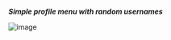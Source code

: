***Simple profile menu with random usernames***

![image](https://user-images.githubusercontent.com/122820438/218267830-27e62af2-c9c3-450b-80d2-9c6cd19eed91.png)



